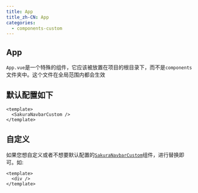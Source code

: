 ```yaml
---
title: App
title_zh-CN: App
categories:
  - components-custom
---
```


## App

`App.vue`是一个特殊的组件，它应该被放置在项目的根目录下，而不是`components`文件夹中。这个文件在全局范围内都会生效

## 默认配置如下

```vue
<template>
  <SakuraNavbarCustom />
</template>
```

## 自定义

如果您想自定义或者不想要默认配置的[`SakuraNavbarCustom`](/components-custom/SakuraNavbarCustom)组件，进行替换即可。如:

```vue
<template>
  <div />
</template>
```
